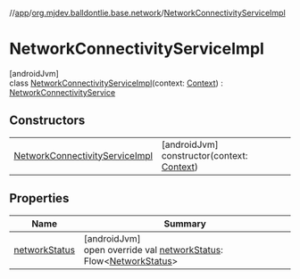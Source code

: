 //[app](../../../index.md)/[org.mjdev.balldontlie.base.network](../index.md)/[NetworkConnectivityServiceImpl](index.md)

# NetworkConnectivityServiceImpl

[androidJvm]\
class [NetworkConnectivityServiceImpl](index.md)(context: [Context](https://developer.android.com/reference/kotlin/android/content/Context.html)) : [NetworkConnectivityService](../-network-connectivity-service/index.md)

## Constructors

| | |
|---|---|
| [NetworkConnectivityServiceImpl](-network-connectivity-service-impl.md) | [androidJvm]<br>constructor(context: [Context](https://developer.android.com/reference/kotlin/android/content/Context.html)) |

## Properties

| Name | Summary |
|---|---|
| [networkStatus](network-status.md) | [androidJvm]<br>open override val [networkStatus](network-status.md): Flow&lt;[NetworkStatus](../-network-status/index.md)&gt; |
